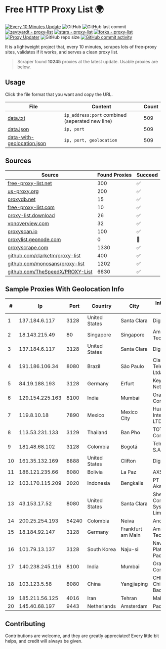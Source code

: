 
# Free HTTP Proxy List 🌍

[![Every 10 Minutes Update](https://github.com/mertguvencli/http-proxy-list/actions/workflows/main.yml/badge.svg?branch=main)](https://github.com/mertguvencli/http-proxy-list/actions/workflows/main.yml)
![GitHub](https://img.shields.io/github/license/mertguvencli/http-proxy-list)
![GitHub last commit](https://img.shields.io/github/last-commit/mertguvencli/http-proxy-list)
[![zevtyardt - proxy-list](https://img.shields.io/static/v1?label=zevtyardt&message=proxy-list&color=blue&logo=github)](https://github.com/zevtyardt/proxy-list "Go to GitHub repo")
[![stars - proxy-list](https://img.shields.io/github/stars/zevtyardt/proxy-list?style=social)](https://github.com/zevtyardt/proxy-list)
[![forks - proxy-list](https://img.shields.io/github/forks/zevtyardt/proxy-list?style=social)](https://github.com/zevtyardt/proxy-list)
[![Proxy Updater](https://github.com/zevtyardt/proxy-list/workflows/Proxy%20Updater/badge.svg)](https://github.com/zevtyardt/proxy-list/actions?query=workflow:"Proxy+Updater")
![GitHub repo size](https://img.shields.io/github/repo-size/zevtyardt/proxy-list)
[![GitHub commit activity](https://img.shields.io/github/commit-activity/m/zevtyardt/proxy-list?logo=commits)](https://github.com/zevtyardt/proxy-list/commits/main)

It is a lightweight project that, every 10 minutes, scrapes lots of free-proxy sites, validates if it works, and serves a clean proxy list.

> Scraper found **10245** proxies at the latest update. Usable proxies are below.

## Usage

Click the file format that you want and copy the URL.

|File|Content|Count|
|----|-------|-----|
|[data.txt](https://raw.githubusercontent.com/mertguvencli/http-proxy-list/main/proxy-list/data.txt)|`ip_address:port` combined (seperated new line)|509|
|[data.json](https://raw.githubusercontent.com/mertguvencli/http-proxy-list/main/proxy-list/data.json)|`ip, port`|509|
|[data-with-geolocation.json](https://raw.githubusercontent.com/mertguvencli/http-proxy-list/main/proxy-list/data-with-geolocation.json)|`ip, port, geolocation`|509|

## Sources

|Source|Found Proxies|Succeed|
|------|-------------|-------|
|[free-proxy-list.net](https://free-proxy-list.net)|300|✅|
|[us-proxy.org](https://www.us-proxy.org)|200|✅|
|[proxydb.net](http://proxydb.net)|15|✅|
|[free-proxy-list.com](https://free-proxy-list.com/?page=&port=&type%5B%5D=http&type%5B%5D=https&up_time=0&search=Search)|10|✅|
|[proxy-list.download](https://www.proxy-list.download/HTTP)|26|✅|
|[vpnoverview.com](https://vpnoverview.com/privacy/anonymous-browsing/free-proxy-servers)|32|✅|
|[proxyscan.io](https://www.proxyscan.io)|100|✅|
|[proxylist.geonode.com](https://proxylist.geonode.com/api/proxy-list?limit=300&page=1&sort_by=lastChecked&sort_type=desc&protocols=http,https)|0|🚫|
|[proxyscrape.com](https://api.proxyscrape.com/v2/?request=displayproxies&protocol=http&timeout=10000&country=all&ssl=all&anonymity=all)|1330|✅|
|[github.com/clarketm/proxy-list](https://raw.githubusercontent.com/clarketm/proxy-list/master/proxy-list-raw.txt)|400|✅|
|[github.com/monosans/proxy-list](https://raw.githubusercontent.com/monosans/proxy-list/main/proxies/http.txt)|1202|✅|
|[github.com/TheSpeedX/PROXY-List](https://raw.githubusercontent.com/TheSpeedX/PROXY-List/master/http.txt)|6630|✅|


## Sample Proxies With Geolocation Info

|#|Ip|Port|Country|City|Internet Service Provider|
|-|--|----|-------|----|-------------------------|
|1|137.184.6.117|3128|United States|Santa Clara|DigitalOcean, LLC|
|2|18.143.215.49|80|Singapore|Singapore|Amazon Technologies Inc.|
|3|137.184.6.117|3128|United States|Santa Clara|DigitalOcean, LLC|
|4|191.186.106.34|8080|Brazil|São Paulo|Claro NXT Telecomunicacoes Ltda|
|5|84.19.188.193|3128|Germany|Erfurt|Keyweb AG IP Network|
|6|129.154.225.163|8100|India|Mumbai|Oracle Corporation|
|7|119.8.10.18|7890|Mexico|Mexico City|Huawei International Pte. LTD|
|8|113.53.231.133|3129|Thailand|Ban Pho|TOT Public Company Limited|
|9|181.48.68.102|3128|Colombia|Bogotá|Telmex Colombia S.A.|
|10|161.35.132.169|8888|United States|Clifton|DigitalOcean, LLC|
|11|186.121.235.66|8080|Bolivia|La Paz|AXS Bolivia S. A.|
|12|103.170.115.209|2020|Indonesia|Bengkalis|PT Mega Data Akses|
|13|43.153.17.52|8080|United States|Santa Clara|Shenzhen Tencent Computer Systems Company Limited|
|14|200.25.254.193|54240|Colombia|Neiva|Andinet ON Line|
|15|18.184.92.147|3128|Germany|Frankfurt am Main|Amazon Technologies Inc.|
|16|101.79.13.137|3128|South Korea|Naju-si|Naver Business Platform Asia Pacific Pte. Ltd.|
|17|140.238.245.116|8100|India|Mumbai|Oracle Corporation|
|18|103.123.5.58|8080|China|Yangjiaping|CHINA UNICOM China169 Backbone|
|19|185.211.56.125|4016|Iran|Tehran|Mahdiar Rafiee|
|20|145.40.68.197|9443|Netherlands|Amsterdam|Packet Host, Inc.|



## Contributing

Contributions are welcome, and they are greatly appreciated! Every
little bit helps, and credit will always be given.

